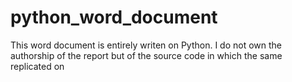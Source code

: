 # python_word_document
This word document is entirely writen on Python. I do not own the authorship of the report but of the source code in which the same replicated on
